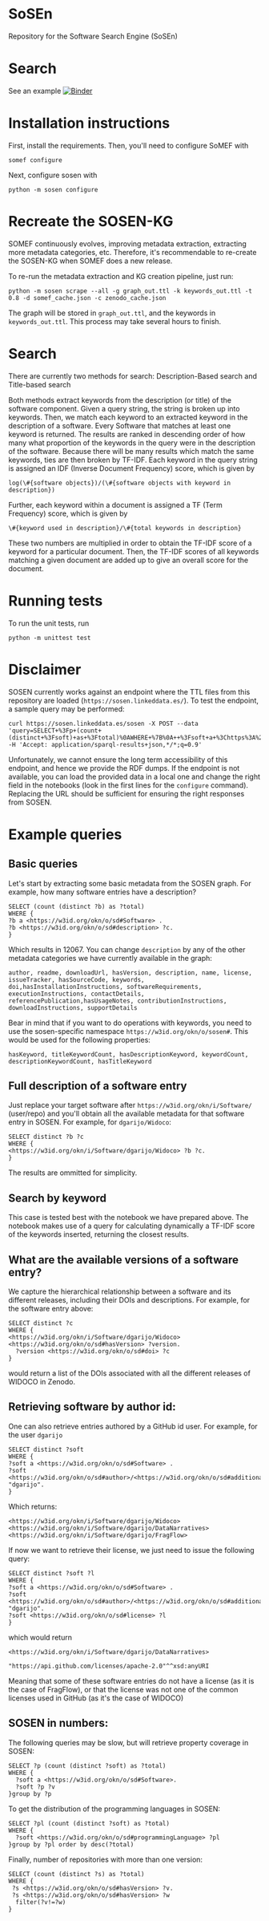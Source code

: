 # SoSEn
Repository for the Software Search Engine (SoSEn)

# Search
See an example [![Binder](https://mybinder.org/badge_logo.svg)](https://mybinder.org/v2/gh/KnowledgeCaptureAndDiscovery/sosen/master?filepath=search.ipynb)

# Installation instructions

First, install the requirements.
Then, you'll need to configure SoMEF with

```somef configure```

Next, configure sosen with

```python -m sosen configure```

# Recreate the SOSEN-KG
SOMEF continuously evolves, improving metadata extraction, extracting more metadata categories, etc. Therefore, it's recommendable to re-create the SOSEN-KG when SOMEF does a new release. 

To re-run the metadata extraction and KG creation pipeline, just run:

```
python -m sosen scrape --all -g graph_out.ttl -k keywords_out.ttl -t 0.8 -d somef_cache.json -c zenodo_cache.json
```

The graph will be stored in `graph_out.ttl`, and the keywords in `keywords_out.ttl`. This process may take several hours to finish. 

# Search

There are currently two methods for search: Description-Based search and Title-based search

Both methods extract keywords from the description (or title)
of the software component. Given a query string, the string is
broken up into keywords. Then, we match each
keyword to an extracted keyword in the description of
a software. Every Software that matches at least one
keyword is returned. The results are ranked in descending order
of how many what proportion of the keywords in the query
were in the description of the software. Because there
will be many results which match the same keywords, ties
are then broken by TF-IDF. Each keyword in the query
string is assigned an IDF (Inverse Document Frequency) score, which is given by

```
log(\#{software objects})/(\#{software objects with keyword in description})
```

Further, each keyword within a document is assigned a TF
(Term Frequency) score, which is given by

```
\#{keyword used in description}/\#{total keywords in description}
```
These two numbers are multiplied in order to obtain the TF-IDF score
of a keyword for a particular document. Then, the TF-IDF scores
of all keywords matching a given document are added up
to give an overall score for the document. 

# Running tests
To run the unit tests, run

```python -m unittest test```

# Disclaimer
SOSEN currently works against an endpoint where the TTL files from this repository are loaded (`https://sosen.linkeddata.es/`). To test the endpoint, a sample query may be performed:
```
curl https://sosen.linkeddata.es/sosen -X POST --data 'query=SELECT+%3Fp+(count+(distinct+%3Fsoft)+as+%3Ftotal)%0AWHERE+%7B%0A++%3Fsoft+a+%3Chttps%3A%2F%2Fw3id.org%2Fokn%2Fo%2Fsd%23Software%3E.%0A++%3Fsoft+%3Fp+%3Fv%0A%7Dgroup+by+%3Fp' -H 'Accept: application/sparql-results+json,*/*;q=0.9'
```

Unfortunately, we cannot ensure the long term accessibility of this endpoint, and hence we provide the RDF dumps.
If the endpoint is not available, you can load the provided data in a local one and change the right field in the notebooks (look in the first lines for the `configure` command). Replacing the URL should be sufficient for ensuring the right responses from SOSEN.

# Example queries

## Basic queries
Let's start by extracting some basic metadata from the SOSEN graph. For example, how many software entries have a description?

```
SELECT (count (distinct ?b) as ?total)
WHERE {
?b a <https://w3id.org/okn/o/sd#Software> .
?b <https://w3id.org/okn/o/sd#description> ?c.
}
```
Which results in 12067. You can change `description` by any of the other metadata categories we have currently available in the graph:
```
author, readme, downloadUrl, hasVersion, description, name, license, issueTracker, hasSourceCode, keywords, doi,hasInstallationInstructions, softwareRequirements, executionInstructions, contactDetails, referencePublication,hasUsageNotes, contributionInstructions, downloadInstructions, supportDetails
```

Bear in mind that if you want to do operations with keywords, you need to use the sosen-specific namespace `https://w3id.org/okn/o/sosen#`. This would be used for the following properties:

```
hasKeyword, titleKeywordCount, hasDescriptionKeyword, keywordCount, descriptionKeywordCount, hasTitleKeyword

```
## Full description of a software entry
Just replace your target software after `https://w3id.org/okn/i/Software/` (user/repo) and you'll obtain all the available metadata for that software entry in SOSEN. For example, for `dgarijo/Widoco`:

```
SELECT distinct ?b ?c
WHERE {
<https://w3id.org/okn/i/Software/dgarijo/Widoco> ?b ?c.
}
```
The results are ommitted for simplicity.

## Search by keyword
This case is tested best with the notebook we have prepared above. The notebook makes use of a query for calculating dynamically a TF-IDF score of the keywords inserted, returning the closest results.

## What are the available versions of a software entry?
We capture the hierarchical relationship between a software and its different releases, including their DOIs and descriptions. For example, for the software entry above:

```
SELECT distinct ?c
WHERE {
<https://w3id.org/okn/i/Software/dgarijo/Widoco> <https://w3id.org/okn/o/sd#hasVersion> ?version.
  ?version <https://w3id.org/okn/o/sd#doi> ?c
}
```
would return a list of the DOIs associated with all the different releases of WIDOCO in Zenodo.

## Retrieving software by author id:
One can also retrieve entries authored by a GitHub id user. For example, for the user `dgarijo`

```
SELECT distinct ?soft
WHERE {
?soft a <https://w3id.org/okn/o/sd#Software> .
?soft <https://w3id.org/okn/o/sd#author>/<https://w3id.org/okn/o/sd#additionalName> "dgarijo".
}
```

Which returns:

```
<https://w3id.org/okn/i/Software/dgarijo/Widoco>
<https://w3id.org/okn/i/Software/dgarijo/DataNarratives>
<https://w3id.org/okn/i/Software/dgarijo/FragFlow>
```
If now we want to retrieve their license, we just need to issue the following query:

```
SELECT distinct ?soft ?l
WHERE {
?soft a <https://w3id.org/okn/o/sd#Software> .
?soft <https://w3id.org/okn/o/sd#author>/<https://w3id.org/okn/o/sd#additionalName> "dgarijo".
?soft <https://w3id.org/okn/o/sd#license> ?l
}
```
which would return 

```
<https://w3id.org/okn/i/Software/dgarijo/DataNarratives>
	
"https://api.github.com/licenses/apache-2.0"^^xsd:anyURI
```
Meaning that some of these software entries do not have a license (as it is the case of FragFlow), or that the license was not one of the common licenses used in GitHub (as it's the case of WIDOCO)

## SOSEN in numbers:
The following queries may be slow, but will retrieve property coverage in SOSEN:

```
SELECT ?p (count (distinct ?soft) as ?total)
WHERE {
  ?soft a <https://w3id.org/okn/o/sd#Software>.
  ?soft ?p ?v
}group by ?p
```
To get the distribution of the programming languages in SOSEN:

```
SELECT ?pl (count (distinct ?soft) as ?total)
WHERE {
  ?soft <https://w3id.org/okn/o/sd#programmingLanguage> ?pl
}group by ?pl order by desc(?total)
```

Finally, number of repositories with more than one version:

```
SELECT (count (distinct ?s) as ?total)
WHERE {
 ?s <https://w3id.org/okn/o/sd#hasVersion> ?v.
 ?s <https://w3id.org/okn/o/sd#hasVersion> ?w
  filter(?v!=?w) 
}
```
